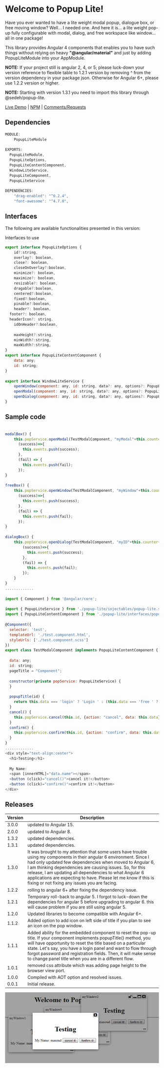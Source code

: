 

# Welcome to Popup Lite!

Have you ever wanted to have a lite weight modal popup, dialogue box, or free moving window? Well... I needed one. And here it is... a lite weight pop-up fully configurable with modal, dialog, and free workspace like window... all in one package!

This library provides Angular 4 components that enables you to have such things without relying on heavy **"@angular/material"** and just by adding PopupLiteModule into your AppModule.

**NOTE:** If your project still is angular 2, 4, or 5; please luck-down your version reference to flexible table to 1.2.1 version by removing ^ from the version dependency in your package json. Otherwise for Angular 6+, please use 1.2.2 version or higher.

**NOTE:** Starting with version 1.3.1 you need to import this library through @sedeh/popup-lite.

[Live Demo](https://stackblitz.com/edit/popup-lite?file=package.json) | 
[NPM](https://www.npmjs.com/package/@sedeh/popup-lite) | 
[Comments/Requests](https://github.com/msalehisedeh/popup-lite/issues)

## Dependencies

```javascript
MODULE: 
	PopupLiteModule

EXPORTS:
  PopupLiteModule,
  PopupLiteOptions,
  PopupLiteContentComponent,
  WindowLiteService,
  PopupLiteComponent,
  PopupLiteService

DEPENDENCIES: 
    "drag-enabled": "^0.2.4",
    "font-awesome": "^4.7.0",
```

## Interfaces

The following are available functionalities presented in this version:

Interfaces to use
```javascript
export interface PopupLiteOptions {
	id?:string,
	overlay?: boolean,
	close?: boolean,
	closeOnOverlay?:boolean,
	minimize?: boolean,
	maximize?: boolean,
	resizable?: boolean,
	dragable?:boolean,
	centered?:boolean,
	fixed?:boolean,
	pinable?:boolean,
	header?: boolean,
  footer?: boolean,
  headerIcon?: string,
	idOnHeader?:boolean,

	maxHeight?:string,
	minWidth?:string,
	maxWidth?:string,
}
export interface PopupLiteContentComponent {
	data: any;
	id: string;
}

export interface WindowLiteService {
	openWindow(component: any, id: string, data?: any, options?: PopupLiteOptions): Observable<any>;
	openModal(component: any, id: string, data?: any, options?: PopupLiteOptions): Observable<any>;
	openDialog(component: any, id: string, data?: any, options?: PopupLiteOptions): Observable<any>;
}
```

## Sample code

```javascript

modalBox() {
    this.popService.openModal(TestModalComponent, "myModal"+this.counter++, {name: "masoud", status:"login"}, {iconHeader: 'fa fa-lock', idOnHeader: true}).subscribe( 
      (success)=>{
        this.events.push(success);
      },
      (fail) => {
        this.events.push(fail);
      });
}

freeBox() {
    this.popService.openWindow(TestModalComponent, "myWindow"+this.counter++, {name: "masoud", status:"free"}).subscribe( 
      (success)=>{
        this.events.push(success);
      },
      (fail) => {
        this.events.push(fail);
      });
}

dialogBox() {
    this.popService.openDialog(TestModalComponent, "myID"+this.counter++, {name: "masoud", status:"dialog"}).subscribe( 
        (success)=>{
          this.events.push(success);
        },
        (fail) => {
          this.events.push(fail);
        });
    }
}
.............

import { Component } from '@angular/core';

import { PopupLiteService } from './popup-lite/injectables/popup-lite.service';
import { PopupLiteContentComponent } from './popup-lite/interfaces/popup-lite.interface';

@Component({
  selector: 'test',
  templateUrl: './test.component.html',
  styleUrls: ['./test.component.scss']
})
export class TestModalComponent implements PopupLiteContentComponent {
 
  data: any;
  id: string;
  pageTitle = "Component";

  constructor(private popService: PopupLiteService) {
  }
 
  popupTitle(id) {
    return this.data === 'login' ? 'Login ' : (this.data === 'free ' ? 'Free Goodies ' : 'Dialogue ') + id;
  }
  cancel() {
    this.popService.cancel(this.id, {action: "cancel", data: this.data});
  }
  confirm() {
    this.popService.confirm(this.id, {action: "confirm", data: this.data});
  }
}
.............
<div style="text-align:center">
  <h1>Testing</h1>

  My Name:
  <span [innerHTML]="data.name"></span>
  <button (click)="cancel()">cancel it!</button>
  <button (click)="confirm()">confirm it!</button>
</div>

```

## Releases

| Version  |Description                                                                                                                                  |
|----------|---------------------------------------------------------------------------------------------------------------------------------------------|
|3.0.0     |updated to Angular 15.                                                                                                                       |
|2.0.0     |updated to Angular 8.                                                                                                                        |
|1.3.2     |updated dependencies.                                                                                                                        |
|1.3.1     |updated dependencies.                                                                                                                        |
|1.3.0     |It was brought to my attention that some users have trouble using my components in their angular 6 environment. Since I had only updated few dependencies when moved to Angular 6, I am thinking dependencies are causing issues. So, for this release, I am updating all dependencies to what Angular 6 applications are expecting to have. Please let me know if this is fixing or not fixing any issues you are facing.  |
|1.2.2     |rolling to angular 6+ after fixing the dependency issue.                                                                                     |
|1.2.1     |Temporary roll-back to angular 5. I forgot to luck-down the dependencies for angular 5 before upgrading to angular 6. this will cause problem if you are still using angular 5.   |
|1.2.0     |Updated libraries to become compatible with Angular 6+.                                                                                      |
|1.1.2     |Added option to add icon on left side of title if you plan to see an icon on the pop window.                                                 |
|1.1.1     |Added ability for the embedded component to reset the pop-up title. If your component implements popupTitle() method, you will have opportunity to reset the title based on a particular state. Let's say, you have a login panel and want to flow through forgot password and registration fields. Then, it will make sense to change panel title when you are in a different flow.  |
|1.0.1     |removed css attribute which was adding page height to the browser view port.                                                                 |
|1.0.0     |Compiled with AOT option and resolved issues.                                                                                                |
|0.0.1     |Initial release.                                                                                                                             |



![alt text](https://raw.githubusercontent.com/msalehisedeh/popup-lite/master/sample.png  "What you would see when a pop-up lite is used")

